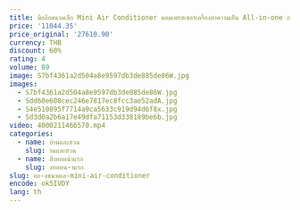 ```yaml
---
title: มือถือขนาดเล็ก Mini Air Conditioner คอมเพรสเซอร์เครื่องทําความเย็น All-in-one กลางแจ้งแบบพกพา
price: '11044.35'
price_original: '27610.90'
currency: THB
discount: 60%
rating: 4
volume: 89
image: S7bf4361a2d504a8e9597db3de885de86W.jpg
images:
  - S7bf4361a2d504a8e9597db3de885de86W.jpg
  - Sdd60e608cec246e7817ec8fcc3ae52adA.jpg
  - S4e510895f7714a9ca5633c919d94d6f8x.jpg
  - Sd3d0a2b6a17e49dfa71153d338189be6b.jpg
video: 4000211466570.mp4
categories:
  - name: บ้านและสวน
    slug: านและสวน
  - name: สิ่งทอหน้าแรก
    slug: งทอหน-าแรก
slug: อถ-อขนาดเล-mini-air-conditioner
encode: ok5IVDY
lang: th
---
```

  